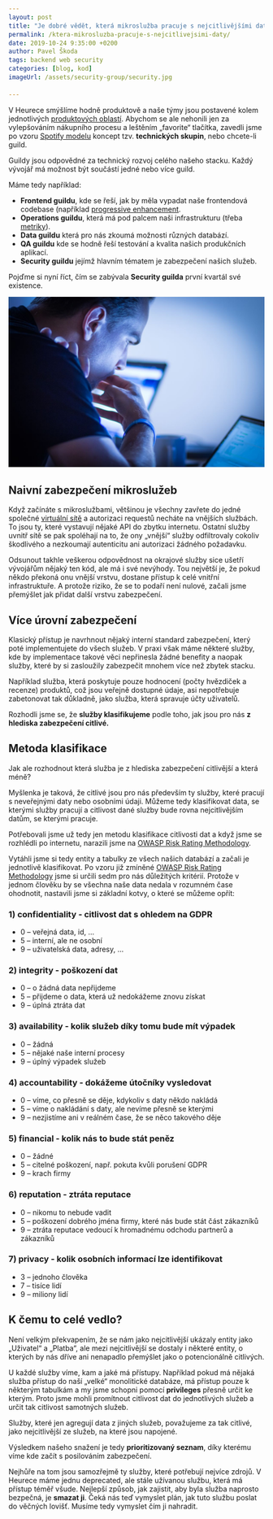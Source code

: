 ```yaml
---
layout: post
title: "Je dobré vědět, která mikroslužba pracuje s nejcitlivějšími daty"
permalink: /ktera-mikrosluzba-pracuje-s-nejcitlivejsimi-daty/
date: 2019-10-24 9:35:00 +0200
author: Pavel Škoda
tags: backend web security
categories: [blog, kod]
imageUrl: /assets/security-group/security.jpg

---
```


V Heurece smýšlíme hodně produktově a naše týmy jsou postavené kolem jednotlivých [produktových oblastí](/jak-jsme-si-rozdelili-produktove-oblasti-do-tymu/). Abychom se ale nehonili jen za vylepšováním nákupního procesu a leštěním „favorite“ tlačítka, zavedli jsme po vzoru [Spotify modelu](/inspirovali-jsme-se-u-spotify/) koncept tzv. **technických skupin**, nebo chcete-li guild.

Guildy jsou odpovědné za technický rozvoj celého našeho stacku.‌ Každý vývojář má možnost být součástí jedné nebo více guild.

Máme tedy například:
* **Frontend guildu**, kde se řeší, jak by měla vypadat naše frontendová codebase (například [progressive enhancement](/princip-postupneho-vylepseni/).
* **Operations guildu**, která má pod palcem naši infrastrukturu (třeba [metriky](/metriky-metriky-metriky/)).
* **Data guildu** která pro nás zkoumá možnosti různých databází.
* **QA guildu** kde se hodně řeší testování a kvalita našich produkčních aplikací.
* **Security guildu** jejímž hlavním tématem je zabezpečení našich služeb.

Pojďme si nyní říct, čím se zabývala **Security guilda** první kvartál své existence.

![Je dobré vědět, která mikroslužba pracuje s nejcitlivějšími daty](/assets/security-group/security.jpg)

## Naivní zabezpečení mikroslužeb

Když začínáte s mikroslužbami, většinou je všechny zavřete do jedné společné [virtuální sítě](https://cs.wikipedia.org/wiki/VLAN) a&nbsp;autorizaci requestů necháte na vnějších službách.‌ To jsou ty, které vystavují nějaké API‌ do zbytku internetu. Ostatní služby uvnitř sítě se pak spoléhají na to, že ony „vnější“ služby odfiltrovaly cokoliv škodlivého a nezkoumají autenticitu ani autorizaci žádného požadavku.

Odsunout takhle veškerou odpovědnost na okrajové služby sice ušetří vývojářům nějaký ten kód, ale má i své nevýhody. Tou největší je, že pokud někdo překoná onu vnější vrstvu, dostane přístup k celé vnitřní infrastruktuře. A protože riziko, že se to podaří není nulové, začali jsme přemýšlet jak přidat další vrstvu zabezpečení.

## Více úrovní zabezpečení

Klasický přístup je navrhnout nějaký interní standard zabezpečení, který poté implementujete do všech služeb.‌ V praxi však máme některé služby, kde by implementace takové věci nepřinesla žádné benefity a naopak služby, které by si zasloužily zabezpečit mnohem více než zbytek stacku.

Například služba, která poskytuje pouze hodnocení (počty hvězdiček a recenze) produktů, což jsou veřejně dostupné údaje, asi nepotřebuje zabetonovat tak důkladně, jako služba, která spravuje účty uživatelů.

Rozhodli jsme se, že **služby klasifikujeme** podle toho, jak jsou pro nás **z hlediska zabezpečení citlivé.**

## Metoda klasifikace

Jak ale rozhodnout která služba je z hlediska zabezpečení citlivější a která méně?‌

Myšlenka je taková, že citlivé jsou pro nás především ty služby, které pracují s neveřejnými daty nebo osobními údaji.‌ Můžeme tedy klasifikovat data, se kterými služby pracují a citlivost dané služby bude rovna nejcitlivějším datům, se kterými pracuje.

Potřebovali jsme už tedy jen metodu klasifikace citlivosti dat a když jsme se rozhlédli po internetu, narazili jsme na [OWASP Risk Rating Methodology](https://www.owasp.org/index.php/OWASP_Risk_Rating_Methodology).

Vytáhli jsme si tedy entity a tabulky ze všech našich databází a začali je jednotlivě klasifikovat. Po vzoru již zmíněné [OWASP Risk Rating Methodology](https://www.owasp.org/index.php/OWASP_Risk_Rating_Methodology) jsme si určili sedm pro nás důležitých kritérií. Protože v jednom člověku by se všechna naše data nedala v rozumném čase ohodnotit, nastavili jsme si základní kotvy, o které se můžeme opřít:

### 1) confidentiality - citlivost dat s ohledem na GDPR
* 0 – veřejná data, id, ...
* 5 – interní, ale ne osobní
* 9 – uživatelská data, adresy, ...

### 2) integrity - poškození dat
* 0 – o žádná data nepřijdeme
* 5 – přijdeme o data, která už nedokážeme znovu získat
* 9 – úplná ztráta dat

### 3) availability - kolik služeb díky tomu bude mít výpadek
* 0 – žádná
* 5 – nějaké naše interní procesy
* 9 – úplný výpadek služeb

### 4) accountability - dokážeme útočníky vysledovat
* 0 – víme, co přesně se děje, kdykoliv s daty někdo nakládá
* 5 – víme o nakládání s daty, ale nevíme přesně se kterými
* 9 – nezjistíme ani v reálném čase, že se něco takového děje

### 5) financial - kolik nás to bude stát peněz
* 0 – žádné
* 5 – citelné poškození, např. pokuta kvůli porušení GDPR
* 9 – krach firmy

### 6) reputation - ztráta reputace
* 0 – nikomu to nebude vadit
* 5 – poškození dobrého jména firmy, které nás bude stát část zákazníků
* 9 – ztráta reputace vedoucí k hromadnému odchodu partnerů a zákazníků

### 7) privacy - kolik osobních informací lze identifikovat
* 3 – jednoho člověka
* 7 – tisíce lidí
* 9 – miliony lidí

## K čemu to celé vedlo?

Není velkým překvapením, že se nám jako nejcitlivější ukázaly entity jako „Uživatel“ a „Platba“, ale mezi nejcitlivější se dostaly i některé entity, o kterých by nás dříve ani nenapadlo přemýšlet jako o potencionálně citlivých.

U každé služby víme, kam a jaké má přístupy. Například pokud má nějaká služba přístup do naší „velké“ monolitické databáze, má přístup pouze k některým tabulkám a my jsme schopni pomocí **privileges** přesně určit ke kterým. Proto jsme mohli promítnout citlivost dat do jednotlivých služeb a určit tak citlivost samotných služeb.

Služby, které jen agregují data z jiných služeb, považujeme za tak citlivé, jako nejcitlivější ze služeb, na které jsou napojené.

Výsledkem našeho snažení je tedy **prioritizovaný seznam**, díky kterému víme kde začít s posilováním zabezpečení.

Nejhůře na tom jsou samozřejmě ty služby, které potřebují nejvíce zdrojů.
V Heurece máme jednu deprecated, ale stále užívanou službu, která má přístup téměř všude. Nejlepší způsob, jak zajistit, aby byla služba naprosto bezpečná, je **smazat ji**. Čeká nás teď vymyslet plán, jak tuto službu poslat do věčných lovišť. Musíme tedy vymyslet čím ji nahradit.